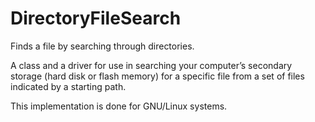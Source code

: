 # DirectoryFileSearch
Finds a file by searching through directories.

A class and a driver for use in searching your computer’s secondary storage
(hard disk or flash memory) for a specific file from a set of files indicated 
by a starting path.

This implementation is done for GNU/Linux systems.
